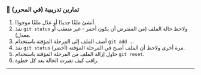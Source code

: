 ### 🧪 تمارين تدريبية (في المحرر)

1.  أنشئ ملفًا جديدًا أو عدّل ملفًا موجودًا.
2.  نفذ `git status` ولاحظ حالة الملف (من المفترض أن يكون أحمر - غير متعقب أو معدل).
3.  أضف الملف إلى المرحلة المؤقتة باستخدام `git add .`.
4.  نفذ `git status` مرة أخرى ولاحظ أن الملف أصبح في المرحلة المؤقتة (أخضر).
5.  حاول إزالة الملف من المرحلة المؤقتة باستخدام `git reset`.
6.  راقب كيف تغيرت الحالة بعد كل خطوة.

***